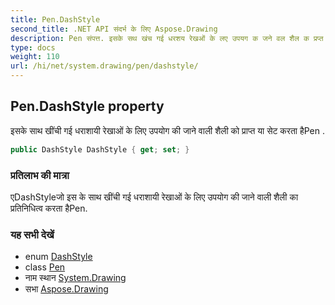 ```yaml
---
title: Pen.DashStyle
second_title: .NET API संदर्भ के लिए Aspose.Drawing
description: Pen संपत्त. इसके सथ खंच गई धरशय रेखओं के लए उपयग क जने वल शैल क प्रप्त य सेट करत हैPen .
type: docs
weight: 110
url: /hi/net/system.drawing/pen/dashstyle/
---
```

## Pen.DashStyle property

इसके साथ खींची गई धराशायी रेखाओं के लिए उपयोग की जाने वाली शैली को प्राप्त या सेट करता हैPen .

```csharp
public DashStyle DashStyle { get; set; }
```

### प्रतिलाभ की मात्रा

एDashStyleजो इस के साथ खींची गई धराशायी रेखाओं के लिए उपयोग की जाने वाली शैली का प्रतिनिधित्व करता हैPen.

### यह सभी देखें

* enum [DashStyle](../../../system.drawing.drawing2d/dashstyle/)
* class [Pen](../)
* नाम स्थान [System.Drawing](../../pen/)
* सभा [Aspose.Drawing](../../../)


